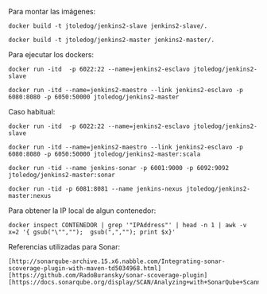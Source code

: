 Para montar las imágenes:

    docker build -t jtoledog/jenkins2-slave jenkins2-slave/.

    docker build -t jtoledog/jenkins2-master jenkins2-master/.

Para ejecutar los dockers:

    docker run -itd  -p 6022:22 --name=jenkins2-esclavo jtoledog/jenkins2-slave

    docker run -itd --name=jenkins2-maestro --link jenkins2-esclavo -p 6080:8080 -p 6050:50000 jtoledog/jenkins2-master 
    
Caso habitual:

    docker run -itd  -p 6022:22 --name=jenkins2-esclavo jtoledog/jenkins2-slave

    docker run -itd --name=jenkins2-maestro --link jenkins2-esclavo -p 6080:8080 -p 6050:50000 jtoledog/jenkins2-master:scala

    docker run -tid --name jenkins-sonar -p 6001:9000 -p 6092:9092 jtoledog/jenkins2-master:sonar

    docker run -tid -p 6081:8081 --name jenkins-nexus jtoledog/jenkins2-master:nexus
    
Para obtener la IP local de algun contenedor:

    docker inspect CONTENEDOR | grep '"IPAddress"' | head -n 1 | awk -v x=2 '{ gsub("\"","");  gsub(",",""); print $x}'
    
Referencias utilizadas para Sonar:

    [http://sonarqube-archive.15.x6.nabble.com/Integrating-sonar-scoverage-plugin-with-maven-td5034968.html]
    [https://github.com/RadoBuransky/sonar-scoverage-plugin]
    [https://docs.sonarqube.org/display/SCAN/Analyzing+with+SonarQube+Scanner+for+Maven]
